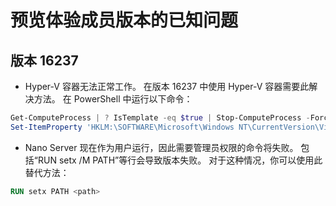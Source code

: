 # 预览体验成员版本的已知问题

## 版本 16237

- Hyper-V 容器无法正常工作。 在版本 16237 中使用 Hyper-V 容器需要此解决方法。 在 PowerShell 中运行以下命令：

```PowerShell
Get-ComputeProcess | ? IsTemplate -eq $true | Stop-ComputeProcess -Force
Set-ItemProperty 'HKLM:\SOFTWARE\Microsoft\Windows NT\CurrentVersion\Virtualization\Containers\' -Name TemplateVmCount -Type dword -Value 0 -Force
```

- Nano Server 现在作为用户运行，因此需要管理员权限的命令将失败。 包括“RUN setx /M PATH”等行会导致版本失败。 对于这种情况，你可以使用此替代方法：

```dockerfile
RUN setx PATH <path>
```
